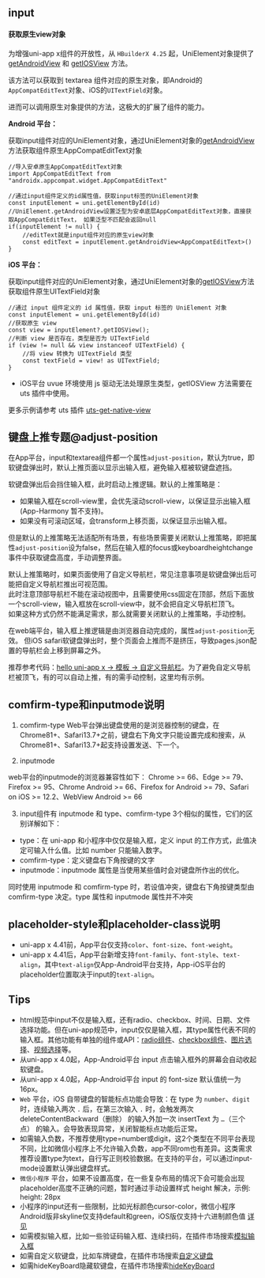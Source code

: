 ## input

<!-- UTSCOMJSON.input.description -->

<!-- UTSCOMJSON.input.compatibility -->

<!-- UTSCOMJSON.input.attribute -->

<!-- UTSCOMJSON.input.event -->

<!-- UTSCOMJSON.input.component_type-->

#### 获取原生view对象

为增强uni-app x组件的开放性，从 `HBuilderX 4.25` 起，UniElement对象提供了 [getAndroidView](../dom/unielement.md#getandroidview) 和 [getIOSView](../dom/unielement.md#getiosview) 方法。

该方法可以获取到 textarea 组件对应的原生对象，即Android的`AppCompatEditText`对象、iOS的`UITextField`对象。

进而可以调用原生对象提供的方法，这极大的扩展了组件的能力。

**Android 平台：**

获取input组件对应的UniElement对象，通过UniElement对象的[getAndroidView](../dom/unielement.md#getandroidview-2)方法获取组件原生AppCompatEditText对象

```uts
//导入安卓原生AppCompatEditText对象
import AppCompatEditText from "androidx.appcompat.widget.AppCompatEditText"

//通过input组件定义的id属性值，获取input标签的UniElement对象
const inputElement = uni.getElementById(id)
//UniElement.getAndroidView设置泛型为安卓底层AppCompatEditText对象，直接获取AppCompatEditText， 如果泛型不匹配会返回null
if(inputElement != null) {
	//editText就是input组件对应的原生view对象
	const editText = inputElement.getAndroidView<AppCompatEditText>()
}
```

**iOS 平台：**

获取input组件对应的UniElement对象，通过UniElement对象的[getIOSView](../dom/unielement.md#getiosview)方法获取组件原生UITextField对象

```uts
//通过 input 组件定义的 id 属性值，获取 input 标签的 UniElement 对象
const inputElement = uni.getElementById(id)
//获取原生 view
const view = inputElement?.getIOSView();
//判断 view 是否存在，类型是否为 UITextField
if (view != null && view instanceof UITextField) {
    //将 view 转换为 UITextField 类型 
    const textField = view! as UITextField;
}
```

+ iOS平台 uvue 环境使用 js 驱动无法处理原生类型，getIOSView 方法需要在 uts 插件中使用。

更多示例请参考 uts 插件 [uts-get-native-view](https://gitcode.net/dcloud/hello-uni-app-x/-/blob/alpha/uni_modules/uts-get-native-view/utssdk/app-ios/index.uts)

<!-- UTSCOMJSON.input.children -->

<!-- UTSCOMJSON.input.example -->

<!-- UTSCOMJSON.input.reference -->

## 键盘上推专题@adjust-position

在App平台，input和textarea组件都一个属性`adjust-position`，默认为true，即软键盘弹出时，默认上推页面以显示出输入框，避免输入框被软键盘遮挡。

软键盘弹出后会挡住输入框，此时启动上推逻辑。默认的上推策略是：
- 如果输入框在scroll-view里，会优先滚动scroll-view，以保证显示出输入框(App-Harmony 暂不支持)。
- 如果没有可滚动区域，会transform上移页面，以保证显示出输入框。

但是默认的上推策略无法适配所有场景，有些场景需要关闭默认上推策略，即把属性`adjust-position`设为false，然后在输入框的focus或keyboardheightchange事件中获取键盘高度，手动调整界面。

默认上推策略时，如果页面使用了自定义导航栏，常见注意事项是软键盘弹出后可能把自定义导航栏推出可视范围。\
此时注意顶部导航栏不能在滚动视图中，且需要使用css固定在顶部，然后下面放一个scroll-view，输入框放在scroll-view中，就不会把自定义导航栏顶飞。\
如果这种方式仍然不能满足需求，那么就需要关闭默认的上推策略，手动控制。

在web端平台，输入框上推逻辑是由浏览器自动完成的，属性`adjust-position`无效。
但iOS safari软键盘弹出时，整个页面会上推而不是挤压，导致pages.json配置的导航栏会上移到屏幕之外。

推荐参考代码：[hello uni-app x -> 模板 -> 自定义导航栏](https://gitcode.net/dcloud/hello-uni-app-x/-/blob/alpha/pages/template/navbar-lite/navbar-lite.uvue)。为了避免自定义导航栏被顶飞，有的可以自动上推，有的需手动控制，这里均有示例。

## comfirm-type和inputmode说明

1. comfirm-type
Web平台弹出键盘使用的是浏览器控制的键盘，在Chrome81+、Safari13.7+之前，键盘右下角文字只能设置完成和搜索，从Chrome81+、Safari13.7+起支持设置发送、下一个。

2. inputmode

web平台的inputmode的浏览器兼容性如下： Chrome >= 66、Edge >= 79、Firefox >= 95、Chrome Android >= 66、Firefox for Android >= 79、Safari on iOS >= 12.2、WebView Android >= 66

3. input组件有 inputmode 和 type、comfirm-type 3个相似的属性，它们的区别详解如下：

- type：在 uni-app 和小程序中仅仅是输入框，定义 input 的工作方式，此值决定可输入什么值。比如 number 只能输入数字。
- comfirm-type：定义键盘右下角按键的文字
- inputmode：inputmode 属性是当使用某些值时会对键盘所作出的优化。

同时使用 inputmode 和 comfirm-type 时，若设值冲突，键盘右下角按键类型由 comfirm-type 决定。type 属性和 inputmode 属性并不冲突

## placeholder-style和placeholder-class说明
- uni-app x 4.41前，App平台仅支持`color`、`font-size`、`font-weight`。
- uni-app x 4.41后，App平台新增支持`font-family`、`font-style`、`text-align`，其中`text-align`仅App-Android平台支持，App-iOS平台的placeholder位置取决于input的`text-align`。


## Tips
- html规范中input不仅是输入框，还有radio、checkbox、时间、日期、文件选择功能。但在uni-app规范中，input仅仅是输入框，其type属性代表不同的输入框。其他功能有单独的组件或API：[radio组件](radio-group.md)、[checkbox组件](checkbox-group.md)、[图片选择](../api/choose-image.md)、[视频选择](../api/choose-video.md)等。
- 从uni-app x 4.0起，App-Android平台 input 点击输入框外的屏幕会自动收起软键盘。
- 从uni-app x 4.0起，App-Android平台 input 的 font-size 默认值统一为 16px。
- `Web` 平台，iOS 自带键盘的智能标点功能会导致：在 type 为 `number`、`digit` 时，连续输入两次 `.` 后，在第三次输入 `.` 时，会触发两次 deleteContentBackward（删除） 的输入外加一次 insertText 为 `…`（三个点） 的输入。会导致表现异常，关闭智能标点功能后正常。
- 如需输入负数，不推荐使用type=number或digit，这2个类型在不同平台表现不同，比如微信小程序上不允许输入负数，app不同rom也有差异。这类需求推荐设置type为text，自行写正则校验数据。在支持的平台，可以通过input-mode设置默认弹出键盘样式。
- `微信小程序` 平台，如果不设置高度，在一些复杂布局的情况下会可能会出现placeholder高度不正确的问题，暂时通过手动设置样式 height 解决，示例: height: 28px
- 小程序的input还有一些限制，比如光标颜色cursor-color，微信小程序Android版非skyline仅支持default和green，iOS版仅支持十六进制颜色值 [详见](https://developers.weixin.qq.com/miniprogram/dev/component/input.html)
- 如需模拟输入框，比如一些验证码输入框、连续扫码，在插件市场搜索[模拟输入框](https://ext.dcloud.net.cn/search?q=%E6%A8%A1%E6%8B%9F%E8%BE%93%E5%85%A5%E6%A1%86&orderBy=Relevance&uni-appx=1)
- 如需自定义软键盘，比如车牌键盘，在插件市场搜索[自定义键盘](https://ext.dcloud.net.cn/search?q=%E8%87%AA%E5%AE%9A%E4%B9%89%E9%94%AE%E7%9B%98&orderBy=Relevance&uni-appx=1)
- 如需hideKeyBoard隐藏软键盘，在插件市场搜索[hideKeyBoard](https://ext.dcloud.net.cn/search?q=hideKeyBoard&orderBy=Relevance&uni-appx=1)
